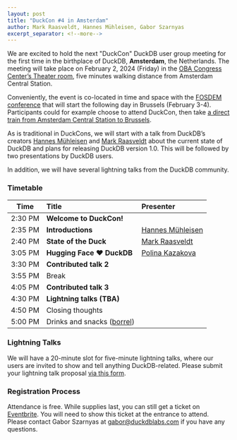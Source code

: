 ```yaml
---
layout: post
title: "DuckCon #4 in Amsterdam"
author: Mark Raasveldt, Hannes Mühleisen, Gabor Szarnyas
excerpt_separator: <!--more-->
---
```



We are excited to hold the next "DuckCon" DuckDB user group meeting for the first time in the birthplace of DuckDB, **Amsterdam**, the Netherlands. The meeting will take place on February 2, 2024 (Friday) in the [OBA Congress Center’s Theater room](https://www.obacongres.nl/congres-&-beurs), five minutes walking distance from Amsterdam Central Station.

Conveniently, the event is co-located in time and space with the [FOSDEM conference](https://fosdem.org/2024/) that will start the following day in Brussels (February 3-4). Participants could for example choose to attend DuckCon, then take [a direct train from Amsterdam Central Station to Brussels](https://www.thetrainline.com/book/results?origin=urn%3Atrainline%3Ageneric%3Aloc%3A5894&destination=urn%3Atrainline%3Ageneric%3Aloc%3A5974&outwardDate=2024-02-02T18%3A15%3A00&outwardDateType=departAfter&journeySearchType=single&passengers%5B%5D=1996-10-04%7Cd34963f0-4e57-422e-a8be-848783b83a2d&directSearch=false&selectedOutward=C1SRpGy5UVI%3D%3ACwVMIYhanGk%3D%3AStandard).

As is traditional in DuckCons, we will start with a talk from DuckDB’s creators [Hannes Mühleisen](https://hannes.muehleisen.org/) and [Mark Raasveldt](https://mytherin.github.io/) about the current state of DuckDB and plans for releasing DuckDB version 1.0. This will be followed by two presentations by DuckDB users.

In addition, we will have several lightning talks from the DuckDB community.

### Timetable

| Time    | Title                                                              | Presenter                                              |
| ------- | :----------------------------------------------------------------- | :----------------------------------------------------- |
| 2:30 PM | **Welcome to DuckCon!**                                            |                                                        |
| 2:35 PM | **Introductions**                                                  | [Hannes Mühleisen](https://hannes.muehleisen.org/)     |
| 2:40 PM | **State of the Duck**                                              | [Mark Raasveldt](https://mytherin.github.io/)          |
| 3:05 PM | **Hugging Face ❤️ DuckDB**                                          | [Polina Kazakova](https://huggingface.co/polinaeterna) |
| 3:30 PM | **Contributed talk 2**                                             |                                                        |
| 3:55 PM | Break                                                              |                                                        |
| 4:05 PM | **Contributed talk 3**                                             |                                                        |
| 4:30 PM | **Lightning talks (TBA)**                                          |                                                        |
| 4:50 PM | Closing thoughts                                                   |                                                        |
| 5:00 PM | Drinks and snacks ([borrel](https://nl.wikipedia.org/wiki/borrel)) |                                                        |

### Lightning Talks

We will have a 20-minute slot for five-minute lightning talks, where our users are invited to show and tell anything DuckDB-related. Please submit your lightning talk proposal [via this form](https://docs.google.com/forms/d/e/1FAIpQLSdvjwFtYXrOq6vTRTs_JqEK4Pf9BBQR3ad-NGDwG84E15fFlQ/viewform).

### Registration Process

Attendance is free. While supplies last, you can still get a ticket on [Eventbrite](https://www.eventbrite.com/e/duckcon-4-amsterdam-tickets-733383609117). You will need to show this ticket at the entrance to attend. Please contact Gabor Szarnyas at [gabor@duckdblabs.com](mailto:gabor@duckdblabs.com) if you have any questions.
